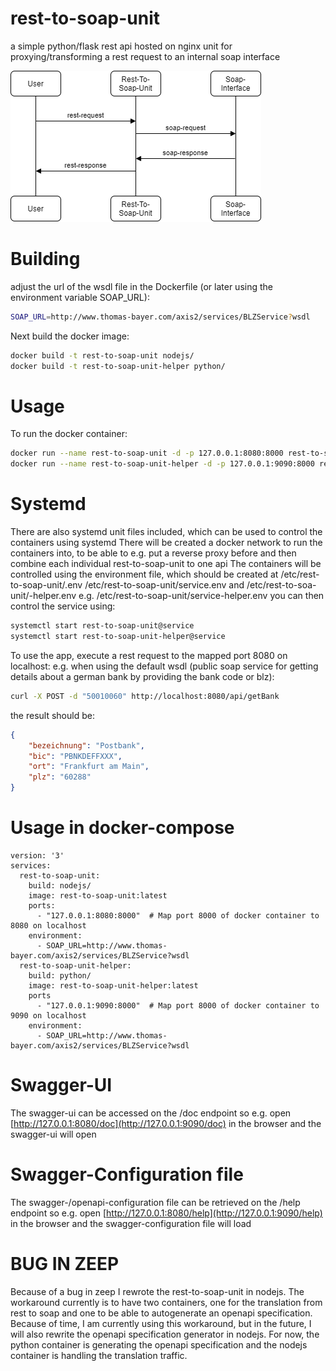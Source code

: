 
# rest-to-soap-unit

a simple python/flask rest api hosted on nginx unit for proxying/transforming a rest request to an internal soap interface  

![Diagram](diagram.png)

# Building

adjust the url of the wsdl file in the Dockerfile (or later using the environment variable SOAP_URL):

```bash
SOAP_URL=http://www.thomas-bayer.com/axis2/services/BLZService?wsdl
```

Next build the docker image:

```bash
docker build -t rest-to-soap-unit nodejs/
docker build -t rest-to-soap-unit-helper python/
```

# Usage

To run the docker container:

```bash
docker run --name rest-to-soap-unit -d -p 127.0.0.1:8080:8000 rest-to-soap-unit
docker run --name rest-to-soap-unit-helper -d -p 127.0.0.1:9090:8000 rest-to-soap-unit-helper
```

# Systemd

There are also systemd unit files included, which can be used to control the containers using systemd
There will be created a docker network to run the containers into, to be able to e.g. put a reverse proxy before and then combine each individual rest-to-soap-unit to one api
The containers will be controlled using the environment file, which should be created at
/etc/rest-to-soap-unit/<systemd service alias>.env
/etc/rest-to-soap-unit/service.env
and
/etc/rest-to-soa-unit/<systemd service alias>-helper.env
e.g. /etc/rest-to-soap-unit/service-helper.env
you can then control the service using:
```bash
systemctl start rest-to-soap-unit@service
systemctl start rest-to-soap-unit-helper@service
```

To use the app, execute a rest request to the mapped port 8080 on localhost:
e.g. when using the default wsdl (public soap service for getting details about a german bank by providing the bank code or blz):

```bash
curl -X POST -d "50010060" http://localhost:8080/api/getBank
```

the result should be:

```json
{
    "bezeichnung": "Postbank",
    "bic": "PBNKDEFFXXX",
    "ort": "Frankfurt am Main",
    "plz": "60288"
}
```

# Usage in docker-compose

```docker
version: '3'
services:
  rest-to-soap-unit:
    build: nodejs/
    image: rest-to-soap-unit:latest
    ports:
      - "127.0.0.1:8080:8000"  # Map port 8000 of docker container to 8080 on localhost
    environment:
      - SOAP_URL=http://www.thomas-bayer.com/axis2/services/BLZService?wsdl
  rest-to-soap-unit-helper:
    build: python/
    image: rest-to-soap-unit-helper:latest
    ports
      - "127.0.0.1:9090:8000"  # Map port 8000 of docker container to 9090 on localhost
    environment:
      - SOAP_URL=http://www.thomas-bayer.com/axis2/services/BLZService?wsdl
```

# Swagger-UI

The swagger-ui can be accessed on the /doc endpoint
so e.g. open [http://127.0.0.1:8080/doc](http://127.0.0.1:9090/doc) in the browser and the swagger-ui will open

# Swagger-Configuration file

The swagger-/openapi-configuration file can be retrieved on the /help endpoint
so e.g. open [http://127.0.0.1:8080/help](http://127.0.0.1:9090/help) in the browser and the swagger-configuration file will load

# BUG IN ZEEP

Because of a bug in zeep I rewrote the rest-to-soap-unit in nodejs.
The workaround currently is to have two containers, one for the translation from rest to soap and one to be able to autogenerate an openapi specification.
Because of time, I am currently using this workaround, but in the future, I will also rewrite the openapi specification generator in nodejs.
For now, the python container is generating the openapi specification
and the nodejs container is handling the translation traffic.
